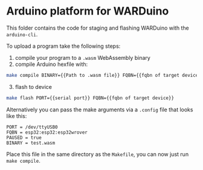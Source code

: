 # Arduino platform for WARDuino

This folder contains the code for staging and flashing WARDuino with the `arduino-cli`.

To upload a program take the following steps:

1. compile your program to a `.wasm` WebAssembly binary
2. compile Arduino hexfile with:
```bash
make compile BINARY={{Path to .wasm file}} FQBN={{fqbn of target device}}
```
3. flash to device
```bash
make flash PORT={{serial port}} FQBN={{fqbn of target device}}
```

Alternatively you can pass the make arguments via a `.config` file that looks like this:

```make
PORT = /dev/ttyUSB0
FQBN = esp32:esp32:esp32wrover
PAUSED = true
BINARY = test.wasm
```

Place this file in the same directory as the `Makefile`, you can now just run `make compile`.

